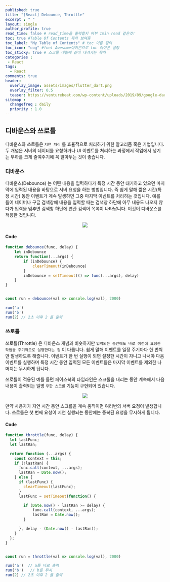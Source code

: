 ```yaml
---
published: true
title: "[React] Debounce, Throttle"
excerpt : " "
layout: single
author_profile: true
read_time: false # read_time을 출력할지 여부 1min read 같은것!
toc: true #Table Of Contents 목차 보여줌
toc_label: "My Table of Contents" # toc 이름 정의
toc_icon: "cog" #font Awesome아이콘으로 toc 아이콘 설정
toc_sticky: true # 스크롤 내릴때 같이 내려가는 목차
categories :
 - React
tags: 
  - React
comments: true
header:
  overlay_image: assets/images/flutter_dart.png
  overlay_filter: 0.5
  teaser: https://venturebeat.com/wp-content/uploads/2019/09/google-dart-flutter.png?w=578&strip=all
sitemap :
  changefreq : daily
  priority : 1.0
---
```


## 디바운스와 쓰로틀

디바운스와 쓰로틀은 `지연 처리` 를 효율적으로 처리하기 위한 알고리즘 혹은 기법입니다. 두 개념은 서버의 데이터를 요청하거나 UI 이벤트를 처리하는 과정에서 작업에서 생기는 부하를 크게 줄여주기에 꼭 알아두는 것이 좋습니다.

### 디바운스

디바운스(Debounce) 는 어떤 내용을 입력하다가 특정 시간 동안 대기하고 있으면 마지막에 입력된 내용을 바탕으로 서버 요청을 하는 벙법입니다. 즉 쉽게 말해 짧은 시간(특정 시간) 동안 이벤트가 계속 발생하면 그중 마지막 이벤트를 처리하는 것입니다. 예를 들어 네이버나 구글 검색창에 내용을 입력할 때는 검색창 하단에 아무 내용도 나오지 않다가 입력을 멈추면 검색창 하단에 연관 검색어 목록이 나타납니다. 이것이 디바운스를 적용한 것입니다.

<div align="center">
   <img src="https://t1.daumcdn.net/cfile/tistory/99C4B6335B33302822"/>
</div>

#### Code

~~~javascript
function debounce(func, delay) {
    let inDebounce
    return function(...args) {
        if (inDebounce) {
            clearTimeout(inDebounce)
        }
        inDebounce = setTimeout(() => func(...args), delay)
    }
}


const run = debounce(val => console.log(val), 2000)

run('a')
run('b')
run(2) // 2초 이후 2 를 출력
~~~

### 쓰로틀

쓰로틀(Throttle) 은 디바운스 개념과 비슷하지만 `입력되는 동안에도 바로 이전에 요청한 작업을 주기적으로 실행한다는 점` 이 다릅니다. 쉽게 말해 이벤트를 일정 주기마다 한 번씩만 발생하도록 해줍니다. 이벤트가 한 번 실행이 되면 설정한 시간이 자니고 나서야 다음 이벤트를 실행하며 특정 시간 동안 입력된 모든 이벤트들은 마지막 이벤트를 제외한 나머지는 무시하게 됩니다.

 쓰로틀이 적용된 예를 들면 페이스북의 타임라인은 스크롤을 내리는 동안 계속해서 다음 내용이 출력되는 일명 `무한 스크롤` 기능이 구현되어 있습니다.

<div align="center">
   <img src="https://blog.kakaocdn.net/dn/cAAR95/btqB1dhwq7n/YDGBzhgPsxnrKWdKYbMX2K/img.gif"/>
</div>

만약 사용자가 지연 시간 동안 스크롤을 계속 움직이면 여러번의 서버 요청이 발생합니다. 쓰로틀은 첫 번째 요청이 지연 실행되는 동안에는 중복된 요청을 무시하게 됩니다.

#### Code

~~~javascript
function throttle(func, delay) {
  let lastFunc;
  let lastRan;

  return function (...args) {
    const context = this;
    if (!lastRan) {
      func.call(context, ...args);
      lastRan = Date.now();
    } else {
      if (lastFunc) {
        clearTimeout(lastFunc);
      }
      lastFunc = setTimeout(function() {

        if (Date.now() - lastRan >= delay) {
            func.call(context, ...args);
            lastRan = Date.now();
        }

      }, delay - (Date.now() - lastRan));
    }
  };
}


const run = throttle(val => console.log(val), 2000)

run('a')  // a를 바로 출력
run('b')   // b를 무시
run(2) // 2초 이후 2 를 출력
~~~